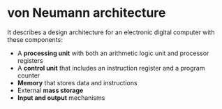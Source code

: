 # von Neumann architecture

It describes a design architecture for an electronic digital computer with these components:

- A **processing unit** with both an arithmetic logic unit and processor registers
- A **control unit** that includes an instruction register and a program counter
- **Memory** that stores data and instructions
- External **mass storage**
- **Input and output** mechanisms